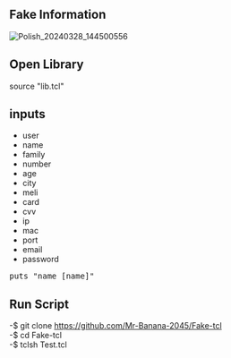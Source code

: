 ## Fake Information
![Polish_20240328_144500556](https://github.com/Mr-Banana-2045/Fake-tcl/assets/109140672/00e6313a-e759-45c9-949b-afe972f943fb)

## Open Library
source "lib.tcl"

## inputs
* user
* name
* family
* number
* age
* city
* meli
* card
* cvv
* ip
* mac
* port
* email
* password
<pre>
puts "name [name]"
</pre>
## Run Script
-$ git clone https://github.com/Mr-Banana-2045/Fake-tcl<br>
-$ cd Fake-tcl<br>
-$ tclsh Test.tcl

